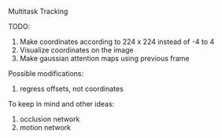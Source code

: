 Multitask Tracking

TODO:
1) Make coordinates according to 224 x 224 instead of -4 to 4
2) Visualize coordinates on the image
3) Make gaussian attention maps using previous frame

Possible modifications:
1) regress offsets, not coordinates

To keep in mind and other ideas:
1) occlusion network
2) motion network
